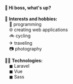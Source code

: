 <h4>👋 Hi boss, what's up?</h4>

👀 <b>Interests and hobbies:</b><br>
&#8195;🤖 programming<br>
&#8195;🌐 creating web applications<br>
&#8195;🚲 cycling<br>
&#8195;✈ traveling<br>
&#8195;📷 photography<br>

👨‍💻 <b>Technologies:</b><br>
&#8195;◼ Laravel<br>
&#8195;◼ Vue<br>
&#8195;◼ Sass<br>
